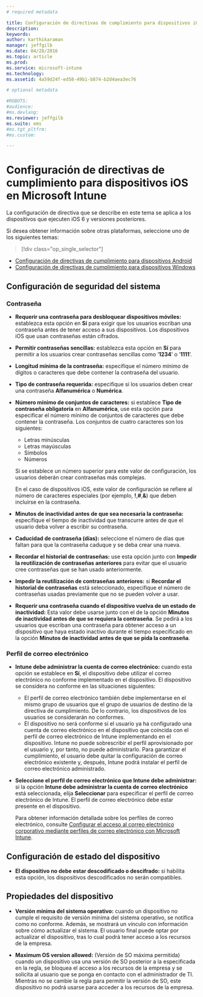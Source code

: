 ```yaml
---
# required metadata

title: Configuración de directivas de cumplimiento para dispositivos iOS | Microsoft Intune
description:
keywords:
author: karthikaraman
manager: jeffgilb
ms.date: 04/28/2016
ms.topic: article
ms.prod:
ms.service: microsoft-intune
ms.technology:
ms.assetid: 4a59d24f-ed58-49b1-b874-b2d4aea3ec76

# optional metadata

#ROBOTS:
#audience:
#ms.devlang:
ms.reviewer: jeffgilb
ms.suite: ems
#ms.tgt_pltfrm:
#ms.custom:

---
```



# Configuración de directivas de cumplimiento para dispositivos iOS en Microsoft Intune

La configuración de directiva que se describe en este tema se aplica a los dispositivos que ejecuten iOS 6 y versiones posteriores.

Si desea obtener información sobre otras plataformas, seleccione uno de los siguientes temas:
> [!div class="op_single_selector"]
- [Configuración de directivas de cumplimiento para dispositivos Android](android-compliance-policy-settings-in-microsoft-intune.md)
- [Configuración de directivas de cumplimiento para dispositivos Windows](windows-compliance-policy-settings-in-microsoft-intune.md)

## Configuración de seguridad del sistema
### Contraseña
- **Requerir una contraseña para desbloquear dispositivos móviles:**    establezca esta opción en **Sí** para exigir que los usuarios escriban una contraseña antes de
  tener acceso a sus dispositivos. Los dispositivos iOS que usan contraseñas están cifrados.

- **Permitir contraseñas sencillas:**    establezca esta opción
   en **Sí** para permitir a los usuarios crear contraseñas sencillas
   como ‘**1234**’ o ‘**1111**’.

-  **Longitud mínima de la contraseña:**
  especifique el número mínimo de dígitos o caracteres que
  debe contener la contraseña del usuario.
- **Tipo de contraseña requerida:** especifique si los usuarios deben crear
una contraseña **Alfanumérica** o **Numérica**.

- **Número mínimo de conjuntos de caracteres:** si establece **Tipo de contraseña obligatoria** en
**Alfanumérica**, use esta opción para especificar el número mínimo de
conjuntos de caracteres que debe contener la contraseña. Los conjuntos de cuatro caracteres son los siguientes:
  -   Letras minúsculas
  -   Letras mayúsculas
  -   Símbolos
  -   Números

  Si se establece un número superior para este valor de configuración, los usuarios deberán crear contraseñas más complejas.

  En el caso de dispositivos iOS, este valor de configuración se refiere al número de caracteres especiales (por ejemplo, **!**,**#**,**&amp;**) que deben incluirse en la contraseña.
- **Minutos de inactividad antes de que sea necesaria la contraseña:** especifique el tiempo de inactividad que transcurre antes de que el usuario deba volver a escribir su contraseña.

- **Caducidad de contraseña (días):** seleccione el número de días que faltan para que la contraseña caduque
y se deba crear una nueva.

- **Recordar el historial de contraseñas:** use esta opción junto con **Impedir la reutilización de contraseñas anteriores** para evitar que el usuario
cree contraseñas que se han usado anteriormente.

- **Impedir la reutilización de contraseñas anteriores:** si **Recordar el historial de contraseñas** está seleccionado, especifique el
número de contraseñas usadas previamente que no se pueden volver a usar.

- **Requerir una contraseña cuando el dispositivo vuelva de un estado de inactividad:**
Esta valor debe usarse junto con el de la opción **Minutos de inactividad antes de que se requiera la contraseña**. Se pedirá a los usuarios que escriban una contraseña para obtener acceso a un dispositivo que haya estado inactivo durante el tiempo especificado en la opción
**Minutos de inactividad antes de que se pida la contraseña**.

### Perfil de correo electrónico
- **Intune debe administrar la cuenta de correo electrónico:** cuando esta opción se establece en **Sí**, el dispositivo debe utilizar el correo electrónico no conforme implementado en el dispositivo. El dispositivo se considera no conforme en las situaciones siguientes:
  - El perfil de correo electrónico también debe implementarse en el mismo grupo de usuarios que el grupo de usuarios de destino de la directiva de cumplimiento. De lo contrario, los dispositivos de los usuarios se considerarán no conformes.
  - El dispositivo no será conforme si el usuario ya ha configurado una cuenta de correo electrónico en el dispositivo que coincida con el perfil de correo electrónico de Intune implementando en el dispositivo. Intune no puede sobrescribir el perfil aprovisionado por el usuario y, por tanto,
  no puede administrarlo. Para garantizar el cumplimiento, el usuario debe quitar la
  configuración de correo electrónico existente y, después, Intune podrá instalar el perfil
  de correo electrónico administrado.


- **Seleccione el perfil de correo electrónico que Intune debe administrar:**
     si la opción **Intune debe administrar la cuenta de correo electrónico** está seleccionada,
     elija **Seleccionar** para especificar el perfil de correo electrónico de Intune. El perfil de correo electrónico debe estar presente en el dispositivo.

     Para obtener información detallada sobre los perfiles de correo electrónico, consulte [Configurar el acceso al
     correo electrónico corporativo mediante perfiles de correo electrónico con Microsoft Intune](configure-access-to-corporate-email-using-email-profiles-with-microsoft-intune.md).

## Configuración de estado del dispositivo

- **El dispositivo no debe estar descodificado o descifrado:** si habilita esta opción,
los dispositivos descodificados no serán compatibles.

##  Propiedades del dispositivo
- **Versión mínima del sistema operativo:** cuando un dispositivo no cumple el requisito de versión mínima
del sistema operativo, se notifica como no conforme.
Además, se mostrará un vínculo con información sobre cómo actualizar el sistema. El usuario final puede optar por actualizar el dispositivo, tras lo cual podrá tener acceso a los recursos de la empresa.

- **Maximum OS version allowed:** (Versión de SO máxima permitida) cuando un dispositivo usa una
versión de SO posterior a la especificada en la regla, se bloquea el acceso a los recursos de la empresa y se solicita al usuario que se ponga en contacto con el administrador de TI. Mientras no se cambie la regla para permitir la versión de SO, este dispositivo no podrá usarse para acceder a los recursos de la empresa.


<!--HONumber=May16_HO1-->


